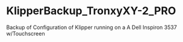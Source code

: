 # KlipperBackup_TronxyXY-2_PRO
Backup of Configuration of Klipper running on a A Dell  Inspiron 3537 w/Touchscreen

